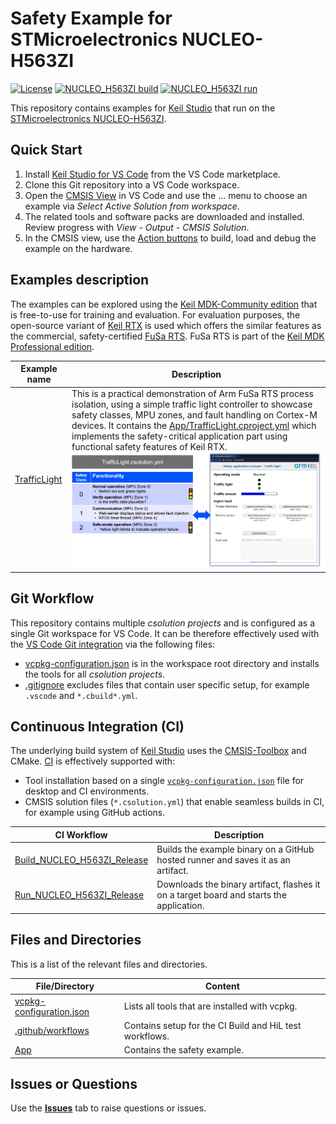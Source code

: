 # Safety Example for STMicroelectronics NUCLEO-H563ZI

[![License](https://img.shields.io/github/license/Arm-Examples/Safety-Example-STM32?label)](https://github.com/Arm-Examples/Safety-Example-STM32/blob/main/LICENSE)
[![NUCLEO_H563ZI build](https://img.shields.io/github/actions/workflow/status/Arm-Examples/Safety-Example-STM32/Build_NUCLEO_H563ZI_Release.yml?logo=arm&logoColor=0091bd&label=NUCLEO_H563ZI%20release%20build)](https://github.com/Arm-Examples/Safety-Example-STM32/tree/main/.github/workflows/Build_NUCLEO_H563ZI_Release.yml)
[![NUCLEO_H563ZI run](https://img.shields.io/github/actions/workflow/status/Arm-Examples/Safety-Example-STM32/Run_NUCLEO_H563ZI_Release.yml?logo=arm&logoColor=0091bd&label=NUCLEO_H563ZI%20release%20run)](https://github.com/Arm-Examples/Safety-Example-STM32/tree/main/.github/workflows/Run_NUCLEO_H563ZI_Release.yml)


This repository contains examples for [Keil Studio](https://www.keil.arm.com/) that run on the [STMicroelectronics NUCLEO-H563ZI](https://www.keil.arm.com/boards/stmicroelectronics-nucleo-h563zi-revc-4a2aad3/features/).

## Quick Start

1. Install [Keil Studio for VS Code](https://marketplace.visualstudio.com/items?itemName=Arm.keil-studio-pack) from the
   VS Code marketplace.
2. Clone this Git repository into a VS Code workspace.
3. Open the [CMSIS View](https://mdk-packs.github.io/vscode-cmsis-solution-docs/userinterface.html#2-main-area-of-the-cmsis-view)
   in VS Code and use the ... menu to choose an example via *Select Active Solution from workspace*.
4. The related tools and software packs are downloaded and installed. Review progress with *View - Output - CMSIS Solution*.
5. In the CMSIS view, use the
   [Action buttons](https://github.com/ARM-software/vscode-cmsis-csolution?tab=readme-ov-file#action-buttons) to build,
   load and debug the example on the hardware.

## Examples description

The examples can be explored using the [Keil MDK-Community edition](https://www.keil.arm.com/mdk-community/)
that is free-to-use for training and evaluation. For evaluation purposes, the open-source variant of
[Keil RTX](https://developer.arm.com/Tools%20and%20Software/Keil%20MDK/RTX5%20RTOS) is used which offers the similar
features as the commercial, safety-certified
[FuSa RTS](https://developer.arm.com/Tools%20and%20Software/Keil%20MDK/FuSa%20Run-Time%20System). FuSa RTS is part of
the [Keil MDK Professional edition](https://www.keil.arm.com/keil-mdk/#mdk-v6-editions).


| Example name                              | Description   |
|---                                        |---            |
| [TrafficLight](./App/TrafficLight.csolution.yml)                  | This is a practical demonstration of Arm FuSa RTS process isolation, using a simple traffic light controller to showcase safety classes, MPU zones, and fault handling on Cortex-M devices. It contains the [App/TrafficLight.cproject.yml](./App/TrafficLight.cproject.yml) which implements the safety-critical application part using functional safety features of Keil RTX. ![Safety Example](./Doc/traffic_light.png "Safety Example") |


## Git Workflow

This repository contains multiple *csolution projects* and is configured as a single Git workspace for VS Code. It can be therefore effectively used with the [VS Code Git integration](https://code.visualstudio.com/docs/sourcecontrol/overview) via the following files:

- [vcpkg-configuration.json](./vcpkg-configuration.json) is in the workspace root directory and installs the tools for all *csolution projects*.
- [.gitignore](./.gitignore) excludes files that contain user specific setup, for example `.vscode` and `*.cbuild*.yml`.


## Continuous Integration (CI)

The underlying build system of [Keil Studio](https://www.keil.arm.com/) uses the [CMSIS-Toolbox](https://open-cmsis-pack.github.io/cmsis-toolbox/) and CMake. [CI](https://en.wikipedia.org/wiki/Continuous_integration) is effectively supported with:

- Tool installation based on a single [`vcpkg-configuration.json`](./vcpkg-configuration.json) file for desktop and CI environments.
- CMSIS solution files (`*.csolution.yml`) that enable seamless builds in CI, for example using GitHub actions.

| CI Workflow    | Description |
|---                                              |--- |
| [Build_NUCLEO_H563ZI_Release](./.github/workflows/Build_NUCLEO_H563ZI_Release.yml) | Builds the example binary on a GitHub hosted runner and saves it as an artifact. |
| [Run_NUCLEO_H563ZI_Release](./.github/workflows/Run_NUCLEO_H563ZI_Release.yml) | Downloads the binary artifact, flashes it on a target board and starts the application. |


## Files and Directories

This is a list of the relevant files and directories.

| File/Directory                          | Content |
|---                                      |--- |
| [vcpkg-configuration.json](./vcpkg-configuration.json) | Lists all tools that are installed with vcpkg. |
| [.github/workflows](./.github/workflows)  | Contains setup for the CI Build and HiL test workflows. |
| [App](./App) | Contains the safety example. |


## Issues or Questions

Use the [**Issues**](./issues) tab to raise questions or issues.

